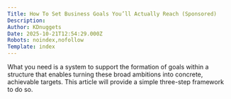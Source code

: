 ```yaml
---
Title: How To Set Business Goals You’ll Actually Reach (Sponsored)
Description: 
Author: KDnuggets
Date: 2025-10-21T12:54:29.000Z
Robots: noindex,nofollow
Template: index
---
```

What you need is a system to support the formation of goals within a structure that enables turning these broad ambitions into concrete, achievable targets. This article will provide a simple three-step framework to do so.